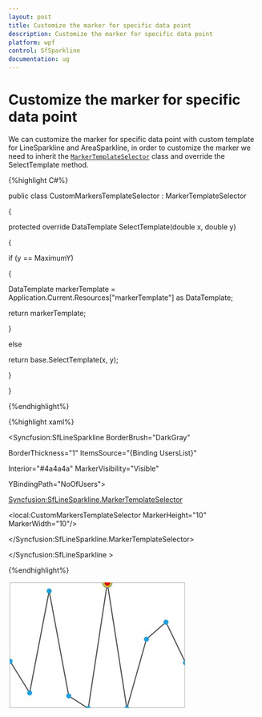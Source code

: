 ```yaml
---
layout: post
title: Customize the marker for specific data point 
description: Customize the marker for specific data point
platform: wpf
control: SfSparkline
documentation: ug
---
```

# Customize the marker for specific data point

We can customize the marker for specific data point with custom template for LineSparkline and AreaSparkline, in order to customize the marker we need to inherit the [`MarkerTemplateSelector`](http://help.syncfusion.com/cr/wpf/Syncfusion.UI.Xaml.Charts.MarkerTemplateSelector.html#) class and override the SelectTemplate method.

{%highlight C#%}

public class CustomMarkersTemplateSelector : MarkerTemplateSelector

{

protected override DataTemplate SelectTemplate(double x, double y)

{

if (y == MaximumY)

{

DataTemplate markerTemplate =  Application.Current.Resources["markerTemplate"] as DataTemplate;

return markerTemplate;

}

else

return base.SelectTemplate(x, y);

}

}

{%endhighlight%}

{%highlight xaml%}

<Syncfusion:SfLineSparkline  BorderBrush="DarkGray"    

BorderThickness="1"  ItemsSource="{Binding UsersList}"                                  

Interior="#4a4a4a"   MarkerVisibility="Visible"                    

YBindingPath="NoOfUsers">

<Syncfusion:SfLineSparkline.MarkerTemplateSelector>

<local:CustomMarkersTemplateSelector MarkerHeight="10" MarkerWidth="10"/>

</Syncfusion:SfLineSparkline.MarkerTemplateSelector>

</Syncfusion:SfLineSparkline >

{%endhighlight%}

![Customizing marker for specific datapoint](Customize-the-marker-for-specific-data-point_images/Customizethemarkerforspecificdatapoint_img1.jpeg)

